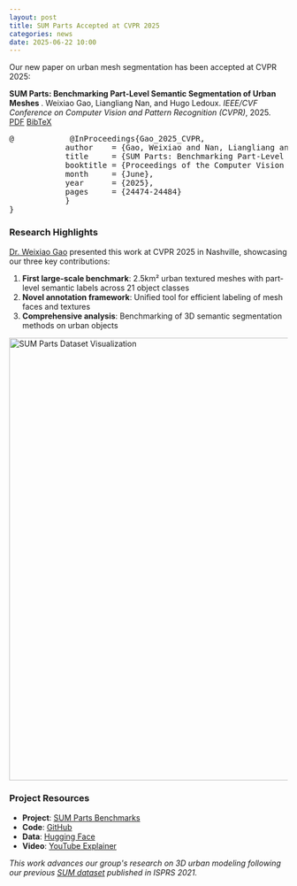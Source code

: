 ```yaml
---
layout: post
title: SUM Parts Accepted at CVPR 2025
categories: news
date: 2025-06-22 10:00
---
```


Our new paper on urban mesh segmentation has been accepted at CVPR 2025:

<div class="filteredelement"><strong> SUM Parts: Benchmarking Part-Level Semantic Segmentation of Urban Meshes </strong>. Weixiao Gao, Liangliang Nan, and Hugo Ledoux. <em> IEEE/CVF Conference on Computer Vision and Pattern Recognition (CVPR)</em>, 2025.<br/>
<a href="https://openaccess.thecvf.com/content/CVPR2025/html/Gao_SUM_Parts_Benchmarking_Part-Level_Semantic_Segmentation_of_Urban_Meshes_CVPR_2025_paper.html"><i class="fas fa-external-link-alt"></i> PDF</a>
<a href="#sum-parts-ref" data-toggle="collapse"><i class="fas fa-caret-square-down"></i> BibTeX</a> 
<div id="sum-parts-ref" class="collapse" tabindex="-1"><pre class="bibtex">@            @InProceedings{Gao_2025_CVPR,
            author    = {Gao, Weixiao and Nan, Liangliang and Ledoux, Hugo},
            title     = {SUM Parts: Benchmarking Part-Level Semantic Segmentation of Urban Meshes},
            booktitle = {Proceedings of the Computer Vision and Pattern Recognition Conference (CVPR)},
            month     = {June},
            year      = {2025},
            pages     = {24474-24484}
            }
}
</pre></div></div>

### Research Highlights
[Dr. Weixiao Gao](https://3d.bk.tudelft.nl/weixiao/) presented this work at CVPR 2025 in Nashville, showcasing our three key contributions:

1. **First large-scale benchmark**: 2.5km² urban textured meshes with part-level semantic labels across 21 object classes
2. **Novel annotation framework**: Unified tool for efficient labeling of mesh faces and textures
3. **Comprehensive analysis**: Benchmarking of 3D semantic segmentation methods on urban objects

<a href="https://tudelft3d.github.io/SUMParts/">
  <img src="{{ site.baseurl }}/img/2025/sumparts_overview.jpg" width="800px" alt="SUM Parts Dataset Visualization"/>
</a>


### Project Resources
- **Project**: [SUM Parts Benchmarks](https://tudelft3d.github.io/SUMParts/)
- **Code**: [GitHub](https://github.com/tudelft3d/SUM-Parts-Benchmarking-Part-Level-Semantic-Segmentation-of-Urban-Meshes.git)
- **Data**: [Hugging Face](https://huggingface.co/datasets/gwxgrxhyz/SUM-Parts)
- **Video**: [YouTube Explainer](https://youtu.be/CUi1Hf_GSlQ?si=AvghBzWzSCtXCllk)

*This work advances our group's research on 3D urban modeling following our previous [SUM dataset](https://3d.bk.tudelft.nl/projects/meshannotation/) published in ISPRS 2021.*